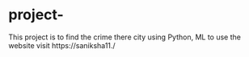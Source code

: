 # project-
This project is to find the crime there city using Python, ML to use the website visit https://saniksha11./
